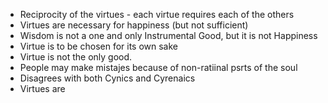 - Reciprocity of the virtues - each virtue requires each of the others 
- Virtues are necessary for happiness (but not sufficient)
- Wisdom is not a one and only Instrumental Good, but it is not Happiness
- Virtue is to be chosen for its own sake
- Virtue is not the only good.
- People may make mistajes because of non-ratiinal psrts of the soul
- Disagrees with both Cynics and Cyrenaics
- Virtues are 